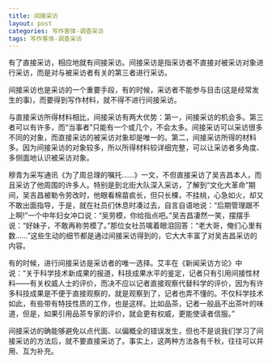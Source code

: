 ```yaml
---
title: 间接采访
layout: post
categories: 写作客体-调查采访
tags: 写作客体-调查采访
---
```


有了直接采访，相应地就有间接采访。间接采访是指采访者不直接对被采访对象进行采访，而是对与被采访者有关的第三者进行采访。

间接采访也是采访的一个重要手段，有的时候，采访者不能参与目击(这是经常发生的事)，而要得到写作材料，就不得不进行间接采访。

与直接采访所得材料相比，间接采访有两大优势：第一，间接采访的机会多。第三者可以有许多，而“当事者”只能有一个或几个，不会太多。间接采访可以采访很多不同的对象，而直接采访的被采访对象却是唯一的。第二，间接采访所得的材料多。因为间接采访的对象较多，所以所得材料较详细完整，可以让采访者多角度、多侧面地认识被采访对象。

穆青为采写通讯《为了周总理的嘱托……》一文，不但直接采访了吴吉昌本人，而且采访了他周围的许多人。特别是到北街大队深入采访，了解到“文化大革命”期间，吴吉昌被勒令劳改时，他眼看棉苗疯长，但只长棵，不挂桃，心急如火，却又不敢出面指导，于是，就在社员们休息时凑过去，自言自语地说：“后期管理跟不上啊!”一个中年妇女冲口说：“吴劳模，你给指点吧。”吴吉昌凄然一笑，摆摆手说：“好妹子，不敢再称劳模了。”那位女社员噙着眼泪回答：“老大哥，俺们心里有数……”这些生动的细节都是通过间接采访得到的，它大大丰富了对吴吉昌采访的内容。

有的时候，进行间接采访是采访者的唯一选择。艾丰在《新闻采访方论》中说：“关于科学技术新成果的报道，科技成果水平的鉴定，记者只有引用间接性材料——有关权威人士的评价，而决不应以记者直接观察代替科学的评价，因为有许多科技成果是不便于直接观察的，就是观察到了，记者也弄不懂的。不仅科学技术如此，有些带有特技性质的工作，也是这样。比如品茶，记者一般品不出茶叶的味道，但是，如果引用品茶专家的评价，就会更有权威，更能使读者信服。”

间接采访的确能够避免以点代面、以偏概全的错误发生，但也不是说我们学习了间接采访的方法后，就不要直接采访了。事实上，这两种方法各有千秋，往往可以并用、互为补充。 